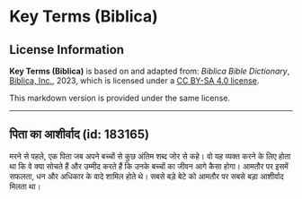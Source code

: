# Key Terms (Biblica)

## License Information

**Key Terms (Biblica)** is based on and adapted from: _Biblica Bible Dictionary_, [Biblica, Inc.](https://www.biblica.com/), 2023, which is licensed under a [CC BY-SA 4.0 license](https://creativecommons.org/licenses/by-sa/4.0/legalcode.en).

This markdown version is provided under the same license.



--------------------------------

## पिता का आशीर्वाद (id: 183165)

मरने से पहले, एक पिता जब अपने बच्चों से कुछ अंतिम शब्द जोर से कहे। वो यह व्यक्त करने के लिए होता था कि वे क्या सोचते हैं और उम्मीद करते हैं कि उनके बच्चों का जीवन आगे कैसा होगा। आमतौर पर इसमें सफलता, धन और अधिकार के वादे शामिल होते थे। सबसे बड़े बेटे को आमतौर पर सबसे बड़ा आशीर्वाद मिलता था।


